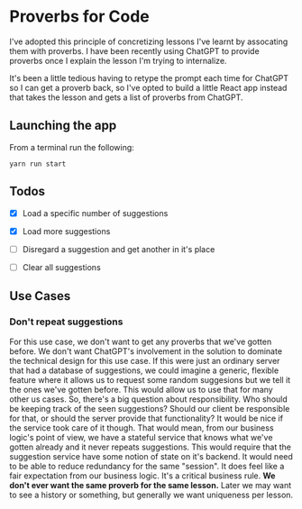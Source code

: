 # Proverbs for Code

I've adopted this principle of concretizing lessons I've learnt by
assocating them with proverbs. I have been recently using ChatGPT
to provide proverbs once I explain the lesson I'm trying to internalize.

It's been a little tedious having to retype the prompt each time
for ChatGPT so I can get a proverb back, so I've opted to build a
little React app instead that takes the lesson and gets a list of
proverbs from ChatGPT.

## Launching the app

From a terminal run the following:

```
yarn run start
```

## Todos
- [x] Load a specific number of suggestions
- [x] Load more suggestions 
- [ ] Disregard a suggestion and get another in it's place
- [ ] Clear all suggestions



## Use Cases

### Don't repeat suggestions

For this use case, we don't want to get any proverbs that we've gotten
before. We don't want ChatGPT's involvement in the solution to dominate
the technical design for this use case. If this were just an ordinary
server that had a database of suggestions, we could imagine a generic,
flexible feature where it allows us to request some random suggesions
but we tell it the ones we've gotten before. This would allow us to
use that for many other us cases. So, there's a big question about
responsibility. Who should be keeping track of the seen suggestions?
Should our client be responsible for that, or should the server provide
that functionality? It would be nice if the service took care of it though.
That would mean, from our business logic's point of view, we have a stateful
service that knows what we've gotten already and it never repeats suggestions.
This would require that the suggestion service have some notion of state on
it's backend. It would need to be able to reduce redundancy for the same
"session". It does feel like a fair expectation from our business logic. 
It's a critical business rule. **We don't ever want the same proverb for the
same lesson.** Later we may want to see a history or something, but generally
we want uniqueness per lesson.
